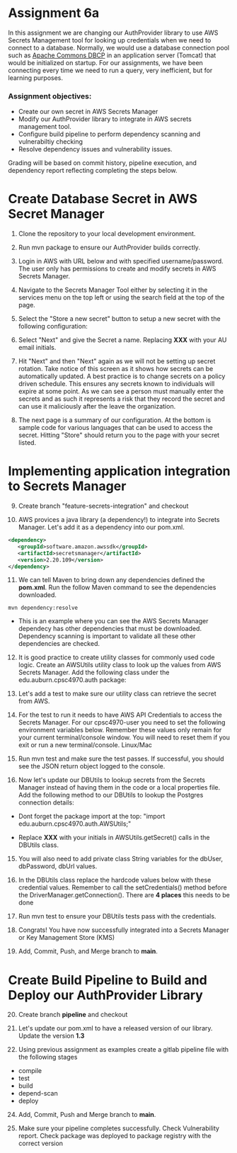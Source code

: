 # Assignment 6a 

In this assignment we are changing our AuthProvider library to use AWS Secrets Management tool for looking up credentials when we need to connect to a database.  Normally, we would use a database connection pool such as [Apache Commons DBCP](https://commons.apache.org/proper/commons-dbcp/) in an application server (Tomcat) that would be initialized on startup.  For our assignments, we have been connecting every time we need to run a query, very inefficient, but for learning purposes.  

### Assignment objectives:
- Create our own secret in AWS Secrets Manager
- Modify our AuthProvider library to integrate in AWS secrets management tool.
- Configure build pipeline to perform dependency scanning and vulnerabiltiy checking
- Resolve dependency issues and vulnerability issues.


Grading will be based on commit history, pipeline execution, and dependency report  reflecting completing the steps below.

# Create Database Secret in AWS Secret Manager

1. Clone the repository to your local development environment.

2. Run mvn package to ensure our AuthProvider builds correctly.

3. Login in AWS with URL below and with specified username/password.  The user only has permissions to create and modify secrets in AWS Secrets Manager.
   

4. Navigate to the Secrets Manager Tool either by selecting it in the services menu on the top left or using the search field at the top of the page.

5. Select the "Store a new secret" button to setup a new secret with the following configuration:
   

6. Select "Next" and give the Secret a name.  Replacing **XXX** with your AU email initials.
  

7. Hit "Next" and then "Next" again as we will not be setting up secret rotation.  Take notice of this screen as it shows how secrets can be automatically updated.  A best practice is to change secrets on a policy driven schedule.  This ensures any secrets known to individuals will expire at some point.  As we can see a person must manually enter the secrets and as such it represents a risk that they record the secret and can use it maliciously after the leave the organization.

8. The next page is a summary of our configuration.  At the bottom is sample code for various languages that can be used to access the secret.  Hitting "Store" should return you to the page with your secret listed.

# Implementing application integration to Secrets Manager

9. Create branch "feature-secrets-integration" and checkout

10. AWS provices a java library (a dependency!) to integrate into Secrets Manager.  Let's add it as a dependency into our pom.xml.
   ```xml
   <dependency>
      <groupId>software.amazon.awssdk</groupId>
      <artifactId>secretsmanager</artifactId>
      <version>2.20.109</version>
   </dependency>
   ```

11. We can tell Maven to bring down any dependencies defined the **pom.xml**.  Run the follow Maven command to see the dependencies downloaded.
   ```commandline
   mvn dependency:resolve
   ```
- This is an example where you can see the AWS Secrets Manager dependecy has other dependencies that must be downloaded.  Dependency scanning is important to validate all these other dependencies are checked.

12. It is good practice to create utility classes for commonly used code logic. Create an AWSUtils utility class to look up the values from AWS Secrets Manager.  Add the following class under the edu.auburn.cpsc4970.auth package:
 


11. Let's add a test to make sure our utility class can retrieve the secret from AWS.
  
13. For the test to run it needs to have AWS API Credentials to access the Secrets Manager.  For our cpsc4970-user you need to set the following environment variables below.  Remember these values only remain for your current terminal/console window.  You will need to reset them if you exit or run a new terminal/console.
Linux/Mac



14. Run mvn test and make sure the test passes. If successful, you should see the JSON return object logged to the console.


15. Now let's update our DBUtils to lookup secrets from the Secrets Manager instead of having them in the code or a local properties file.  Add the following method to our DBUtils to lookup the Postgres connection details:

- Dont forget the package import at the top: "import edu.auburn.cpsc4970.auth.AWSUtils;"

- Replace **XXX** with your initials in AWSUtils.getSecret() calls in the DBUtils class.


15. You will also need to add private class String variables for the dbUser, dbPassword, dbUrl values.


16. In the DBUtils class replace the hardcode values below with these credential values.  Remember to call the setCredentials() method before the DriverManager.getConnection().  There are **4 places** this needs to be done



17. Run mvn test to ensure your DBUtils tests pass with the credentials.

18. Congrats!  You have now successfully integrated into a Secrets Manager or Key Management Store (KMS)

19. Add, Commit, Push, and Merge branch to **main**.

# Create Build Pipeline to Build and Deploy our AuthProvider Library

20. Create branch **pipeline** and checkout

21. Let's update our pom.xml to have a released version of our library.  Update the version **1.3**  

22. Using previous assignment as examples create a gitlab pipeline file with the following stages
- compile
- test
- build
- depend-scan
- deploy


24. Add, Commit, Push and Merge branch to **main**.

23. Make sure your pipeline completes successfully. Check Vulnerability report. Check package was deployed to package registry with the correct version  


